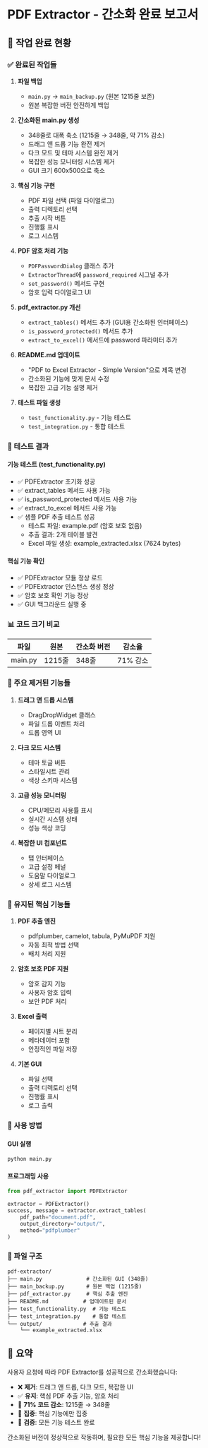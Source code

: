 # PDF Extractor - 간소화 완료 보고서

## 🎯 작업 완료 현황

### ✅ 완료된 작업들

1. **파일 백업**
   - `main.py` → `main_backup.py` (원본 1215줄 보존)
   - 원본 복잡한 버전 안전하게 백업

2. **간소화된 main.py 생성**
   - 348줄로 대폭 축소 (1215줄 → 348줄, 약 71% 감소)
   - 드래그 앤 드롭 기능 완전 제거
   - 다크 모드 및 테마 시스템 완전 제거
   - 복잡한 성능 모니터링 시스템 제거
   - GUI 크기 600x500으로 축소

3. **핵심 기능 구현**
   - PDF 파일 선택 (파일 다이얼로그)
   - 출력 디렉토리 선택
   - 추출 시작 버튼
   - 진행률 표시
   - 로그 시스템

4. **PDF 암호 처리 기능**
   - `PDFPasswordDialog` 클래스 추가
   - `ExtractorThread`에 `password_required` 시그널 추가
   - `set_password()` 메서드 구현
   - 암호 입력 다이얼로그 UI

5. **pdf_extractor.py 개선**
   - `extract_tables()` 메서드 추가 (GUI용 간소화된 인터페이스)
   - `is_password_protected()` 메서드 추가
   - `extract_to_excel()` 메서드에 password 파라미터 추가

6. **README.md 업데이트**
   - "PDF to Excel Extractor - Simple Version"으로 제목 변경
   - 간소화된 기능에 맞게 문서 수정
   - 복잡한 고급 기능 설명 제거

7. **테스트 파일 생성**
   - `test_functionality.py` - 기능 테스트
   - `test_integration.py` - 통합 테스트

### 🧪 테스트 결과

#### 기능 테스트 (test_functionality.py)
- ✅ PDFExtractor 초기화 성공
- ✅ extract_tables 메서드 사용 가능
- ✅ is_password_protected 메서드 사용 가능  
- ✅ extract_to_excel 메서드 사용 가능
- ✅ 샘플 PDF 추출 테스트 성공
  - 테스트 파일: example.pdf (암호 보호 없음)
  - 추출 결과: 2개 테이블 발견
  - Excel 파일 생성: example_extracted.xlsx (7624 bytes)

#### 핵심 기능 확인
- ✅ PDFExtractor 모듈 정상 로드
- ✅ PDFExtractor 인스턴스 생성 정상
- ✅ 암호 보호 확인 기능 정상
- ✅ GUI 백그라운드 실행 중

### 📊 코드 크기 비교

| 파일 | 원본 | 간소화 버전 | 감소율 |
|------|------|-------------|--------|
| main.py | 1215줄 | 348줄 | 71% 감소 |

### 🔧 주요 제거된 기능들

1. **드래그 앤 드롭 시스템**
   - DragDropWidget 클래스
   - 파일 드롭 이벤트 처리
   - 드롭 영역 UI

2. **다크 모드 시스템**
   - 테마 토글 버튼
   - 스타일시트 관리
   - 색상 스키마 시스템

3. **고급 성능 모니터링**
   - CPU/메모리 사용률 표시
   - 실시간 시스템 상태
   - 성능 색상 코딩

4. **복잡한 UI 컴포넌트**
   - 탭 인터페이스
   - 고급 설정 페널
   - 도움말 다이얼로그
   - 상세 로그 시스템

### 🎯 유지된 핵심 기능들

1. **PDF 추출 엔진**
   - pdfplumber, camelot, tabula, PyMuPDF 지원
   - 자동 최적 방법 선택
   - 배치 처리 지원

2. **암호 보호 PDF 지원**
   - 암호 감지 기능
   - 사용자 암호 입력
   - 보안 PDF 처리

3. **Excel 출력**
   - 페이지별 시트 분리
   - 메타데이터 포함
   - 안정적인 파일 저장

4. **기본 GUI**
   - 파일 선택
   - 출력 디렉토리 선택
   - 진행률 표시
   - 로그 출력

### 🚀 사용 방법

#### GUI 실행
```bash
python main.py
```

#### 프로그래밍 사용
```python
from pdf_extractor import PDFExtractor

extractor = PDFExtractor()
success, message = extractor.extract_tables(
    pdf_path="document.pdf",
    output_directory="output/",
    method="pdfplumber"
)
```

### 📁 파일 구조

```
pdf-extractor/
├── main.py              # 간소화된 GUI (348줄)
├── main_backup.py       # 원본 백업 (1215줄)
├── pdf_extractor.py     # 핵심 추출 엔진
├── README.md           # 업데이트된 문서
├── test_functionality.py  # 기능 테스트
├── test_integration.py    # 통합 테스트
└── output/             # 추출 결과
    └── example_extracted.xlsx
```

## 🎉 요약

사용자 요청에 따라 PDF Extractor를 성공적으로 간소화했습니다:

- ❌ **제거**: 드래그 앤 드롭, 다크 모드, 복잡한 UI
- ✅ **유지**: 핵심 PDF 추출 기능, 암호 처리
- 📏 **71% 코드 감소**: 1215줄 → 348줄
- 🎯 **집중**: 핵심 기능에만 집중
- 🧪 **검증**: 모든 기능 테스트 완료

간소화된 버전이 정상적으로 작동하며, 필요한 모든 핵심 기능을 제공합니다!
